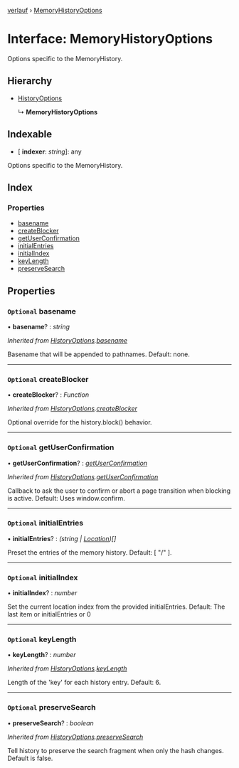 [verlauf](../README.md) › [MemoryHistoryOptions](memoryhistoryoptions.md)

# Interface: MemoryHistoryOptions

Options specific to the MemoryHistory.

## Hierarchy

* [HistoryOptions](historyoptions.md)

  ↳ **MemoryHistoryOptions**

## Indexable

* \[ **indexer**: *string*\]: any

Options specific to the MemoryHistory.

## Index

### Properties

* [basename](memoryhistoryoptions.md#optional-basename)
* [createBlocker](memoryhistoryoptions.md#optional-createblocker)
* [getUserConfirmation](memoryhistoryoptions.md#optional-getuserconfirmation)
* [initialEntries](memoryhistoryoptions.md#optional-initialentries)
* [initialIndex](memoryhistoryoptions.md#optional-initialindex)
* [keyLength](memoryhistoryoptions.md#optional-keylength)
* [preserveSearch](memoryhistoryoptions.md#optional-preservesearch)

## Properties

### `Optional` basename

• **basename**? : *string*

*Inherited from [HistoryOptions](historyoptions.md).[basename](historyoptions.md#optional-basename)*

Basename that will be appended to pathnames. Default: none.

___

### `Optional` createBlocker

• **createBlocker**? : *Function*

*Inherited from [HistoryOptions](historyoptions.md).[createBlocker](historyoptions.md#optional-createblocker)*

Optional override for the history.block() behavior.

___

### `Optional` getUserConfirmation

• **getUserConfirmation**? : *[getUserConfirmation](memoryhistoryoptions.md#optional-getuserconfirmation)*

*Inherited from [HistoryOptions](historyoptions.md).[getUserConfirmation](historyoptions.md#optional-getuserconfirmation)*

Callback to ask the user to confirm or abort a page transition when blocking is active.
Default: Uses window.confirm.

___

### `Optional` initialEntries

• **initialEntries**? : *(string | [Location](location.md))[]*

Preset the entries of the memory history.
Default: [ "/" ].

___

### `Optional` initialIndex

• **initialIndex**? : *number*

Set the current location index from the provided initialEntries.
Default: The last item or initialEntries or 0

___

### `Optional` keyLength

• **keyLength**? : *number*

*Inherited from [HistoryOptions](historyoptions.md).[keyLength](historyoptions.md#optional-keylength)*

Length of the 'key' for each history entry. Default: 6.

___

### `Optional` preserveSearch

• **preserveSearch**? : *boolean*

*Inherited from [HistoryOptions](historyoptions.md).[preserveSearch](historyoptions.md#optional-preservesearch)*

Tell history to preserve the search fragment when only the hash changes.
Default is false.
